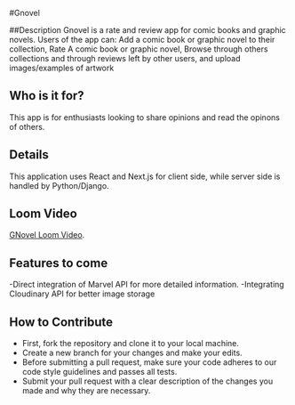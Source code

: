 #Gnovel

##Description
Gnovel is a rate and review app for comic books and graphic novels. 
Users of the app can:
Add a comic book or graphic novel to their collection,
Rate A comic book or graphic novel,
Browse through others collections and through reviews left by other users,
and upload images/examples of artwork

## Who is it for?
This app is for enthusiasts looking to share opinions and read the opinons of others.

## Details
This application uses React and Next.js for client side, while server side is handled by Python/Django.

## Loom Video
[GNovel Loom Video](https://www.loom.com/share/49d4f0ff7b374918be0d9a1cb5c43f02).

## Features to come
-Direct integration of Marvel API for more detailed information.
-Integrating Cloudinary API for better image storage

## How to Contribute

- First, fork the repository and clone it to your local machine.
- Create a new branch for your changes and make your edits.
- Before submitting a pull request, make sure your code adheres to our code style guidelines and passes all tests.
- Submit your pull request with a clear description of the changes you made and why they are necessary.
